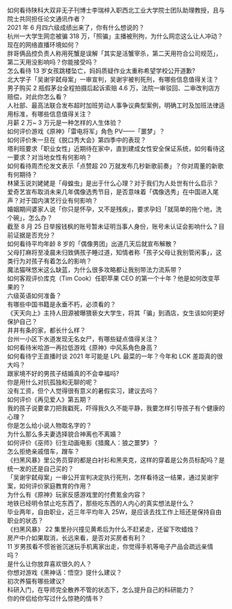 如何看待陕科大双非无子刊博士李瑞梓入职西北工业大学院士团队助理教授，且与院士共同担任论文通讯作者？  
2021 年 6 月四六级成绩出来了，你有什么想说的？  
杭州一大学生网恋被骗 318 万，「照骗」主播被刑拘，为什么网恋这么让人冲动？现在的网络直播环境如何？  
胖哥俩品控负责人称用死蟹是误解「其实是活蟹宰杀，第二天用符合公司规范」，第二天用没影响吗？你能接受吗？  
怎么看待 13 岁女孩跳楼坠亡，妈妈质疑作业太重称希望学校公开道歉?  
北大学子「吴谢宇弑母案」一审宣判，吴谢宇被判死刑，有哪些信息值得关注？  
男子购买 2 瓶假茅台全程拍摄后起诉索赔 4.6 万，法院一审驳回、二审改判店方赔偿，对此你怎么看？  
人社部、最高法联合发布超时加班劳动人事争议典型案例，明确工时及加班法律适用标准，有哪些信息值得关注？  
月薪 2 万~ 3 万元是一种怎样的人生体验？  
如何评价游戏《原神》「雷电将军」角色 PV——「噩梦」？  
如何评价朱一旦在《脱口秀大会》第四季中的表现？  
塔利班要求「职业女性」近期待在家中，直到建成女性安全保证系统，如何看待这一要求？对当地女性有何影响？  
如何看待周杰伦发文表示「点赞超 20 万就发布几秒新歌前奏」？你对周董的新歌有何期待？  
林黛玉说刘姥姥是「母蝗虫」是出于什么心理？对于我们为人处世有什么启示？  
爱奇艺宣布取消未来几年偶像选秀节目，是否意味着「偶像选秀」在中国进入尾声？对于国内演艺行业有何影响？  
婚姻期间婆家人说「你只是怀孕，又不是残疾」，要求孕妇「就简单的拖个地，洗个碗」，怎么办？  
截至 8 月 25 日举报钱枫的账号暂未证明当事人身份，账号未认证会影响什么？目前证据是否充分？  
如何看待平均年龄 8 岁的「偶像男团」出道几天后就宣布解散？  
父母打麻将至凌晨未归致俩孩子睡过道，知情者称「孩子父母让我别管闲事」，这类行为对孩子有着怎么的影响？  
魔法猫咪悠米这么缺蓝，为什么很多攻略都让我别带法力流系带？  
如何客观评价库克（Tim Cook）任职苹果 CEO 的第一个十年？他是如何改变苹果的？  
六级英语如何准备？  
有哪些中国书籍是永垂不朽，必须看的？  
《天天向上》主持人田源被曝猥亵女大学生，将其「骗」到酒店，女生该如何更好保护自己？  
井井有条的家，都长什么样？  
台州一小区下水道发现无名女尸，有哪些疑点值得关注？  
如何看待米哈游一再拉低游戏《原神》中风系角色身高？  
如何看待宁王直播时谈 2021 年可能是 LPL 最菜的一年？今年和 LCK 差距真的很大吗？  
跟家境不好的男孩子结婚真的不会幸福吗?  
你是用什么对抗孤独和无聊的呢？  
没有工资，但个人觉得很有意义的暑假实习，建议去吗？  
如何评价《再见爱人》第五期？  
我的孩子说要拿刀把我戳死，吓得我久久不能平静，我要怎样引导孩子有个健康的心理？  
你是怎么给小说人物取名字的？  
为什么那么多夫妻选择貌合神离也不离婚？  
如何评价《巫师》衍生动画电影《猎魔人：狼之噩梦》？  
怎么拒绝亲戚借车，蹭车？  
《扫黑风暴》里公务员穿的都是白衬衫和黑夹克，这样的穿着是公务员标配吗？是统一发的还是自己买的？  
「吴谢宇弑母案」一审公开宣判决定执行死刑，怎样看待这一结果，通过吴谢宇案，如何评价家庭教育的作用？  
为什么有《原神》玩家反感游戏里的付费氪金内容？  
地铁已经明令禁止吃东西了，那些吃东西的人内心的真实想法是什么？  
毕业两年，自由职业，近三年平均年入 25W，是应该去找工作上班还是保持自由职业的状态？  
《扫黑风暴》 22  集里孙兴撞见黄希后为什么不赶紧走，还留下吹蜡烛？  
房产中介如果取消，长远来看，是否对买房者有利？  
11 岁男孩看不惯爸爸沉迷玩手机离家出走，你觉得手机等电子产品会疏远亲情吗？  
是什么让你放弃喜欢很久的人？  
你想对游戏《黑神话：悟空》提什么建议？  
初次养猫有哪些建议?  
科研入门，在导师完全散养不管的状态下，怎么提升自己的科研能力？  
你的伴侣给你写过什么惊艳的情书？  
